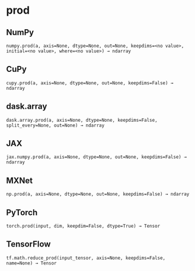 # prod

## NumPy

```
numpy.prod(a, axis=None, dtype=None, out=None, keepdims=<no value>, initial=<no value>, where=<no value>) → ndarray
```

## CuPy

```
cupy.prod(a, axis=None, dtype=None, out=None, keepdims=False) → ndarray
```

## dask.array

```
dask.array.prod(a, axis=None, dtype=None, keepdims=False, split_every=None, out=None) → ndarray
```

## JAX

```
jax.numpy.prod(a, axis=None, dtype=None, out=None, keepdims=False) → ndarray
```

## MXNet

```
np.prod(a, axis=None, dtype=None, out=None, keepdims=False) → ndarray
```

## PyTorch

```
torch.prod(input, dim, keepdim=False, dtype=True) → Tensor
```

## TensorFlow

```
tf.math.reduce_prod(input_tensor, axis=None, keepdims=False, name=None) → Tensor
```
